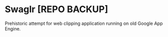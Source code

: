 # Swaglr [REPO BACKUP] 
Prehistoric attempt for web clipping application running on old Google App Engine.